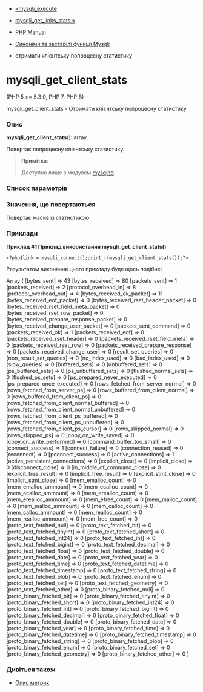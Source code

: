 - [«mysqli_execute](function.mysqli-execute.md)
- [mysqli_get_links_stats »](function.mysqli-get-links-stats.md)

- [PHP Manual](index.md)
- [Синоніми та застарілі функції Mysqli](ref.mysqli.md)
- отримати клієнтську попроцесну статистику

# mysqli_get_client_stats

(PHP 5 \>= 5.3.0, PHP 7, PHP 8)

mysqli_get_client_stats - Отримати клієнтську попроцесну статистику

### Опис

**mysqli_get_client_stats**(): array

Повертає попроцесну клієнтську статистику.

> **Примітка**:
>
> Доступно лише з модулем [mysqlnd](book.mysqlnd.md).

### Список параметрів

### Значення, що повертаються

Повертає масив із статистикою.

### Приклади

**Приклад #1 Приклад використання **mysqli_get_client_stats()****

` <?php$link = mysqli_connect();print_r(mysqli_get_client_stats());?> `

Результатом виконання цього прикладу буде щось подібне:

Array
(
[bytes_sent] => 43
[bytes_received] => 80
[packets_sent] => 1
[packets_received] => 2
[protocol_overhead_in] => 8
[protocol_overhead_out] => 4
[bytes_received_ok_packet] => 11
[bytes_received_eof_packet] => 0
[bytes_received_rset_header_packet] => 0
[bytes_received_rset_field_meta_packet] => 0
[bytes_received_rset_row_packet] => 0
[bytes_received_prepare_response_packet] => 0
[bytes_received_change_user_packet] => 0
[packets_sent_command] => 0
[packets_received_ok] => 1
[packets_received_eof] => 0
[packets_received_rset_header] => 0
[packets_received_rset_field_meta] => 0
[packets_received_rset_row] => 0
[packets_received_prepare_response] => 0
[packets_received_change_user] => 0
[result_set_queries] => 0
[non_result_set_queries] => 0
[no_index_used] => 0
[bad_index_used] => 0
[slow_queries] => 0
[buffered_sets] => 0
[unbuffered_sets] => 0
[ps_buffered_sets] => 0
[ps_unbuffered_sets] => 0
[flushed_normal_sets] => 0
[flushed_ps_sets] => 0
[ps_prepared_never_executed] => 0
[ps_prepared_once_executed] => 0
[rows_fetched_from_server_normal] => 0
[rows_fetched_from_server_ps] => 0
[rows_buffered_from_client_normal] => 0
[rows_buffered_from_client_ps] => 0
[rows_fetched_from_client_normal_buffered] => 0
[rows_fetched_from_client_normal_unbuffered] => 0
[rows_fetched_from_client_ps_buffered] => 0
[rows_fetched_from_client_ps_unbuffered] => 0
[rows_fetched_from_client_ps_cursor] => 0
[rows_skipped_normal] => 0
[rows_skipped_ps] => 0
[copy_on_write_saved] => 0
[copy_on_write_performed] => 0
[command_buffer_too_small] => 0
[connect_success] => 1
[connect_failure] => 0
[connection_reused] => 0
[reconnect] => 0
[pconnect_success] => 0
[active_connections] => 1
[active_persistent_connections] => 0
[explicit_close] => 0
[implicit_close] => 0
[disconnect_close] => 0
[in_middle_of_command_close] => 0
[explicit_free_result] => 0
[implicit_free_result] => 0
[explicit_stmt_close] => 0
[implicit_stmt_close] => 0
[mem_emalloc_count] => 0
[mem_emalloc_ammount] => 0
[mem_ecalloc_count] => 0
[mem_ecalloc_ammount] => 0
[mem_erealloc_count] => 0
[mem_erealloc_ammount] => 0
[mem_efree_count] => 0
[mem_malloc_count] => 0
[mem_malloc_ammount] => 0
[mem_calloc_count] => 0
[mem_calloc_ammount] => 0
[mem_realloc_count] => 0
[mem_realloc_ammount] => 0
[mem_free_count] => 0
[proto_text_fetched_null] => 0
[proto_text_fetched_bit] => 0
[proto_text_fetched_tinyint] => 0
[proto_text_fetched_short] => 0
[proto_text_fetched_int24] => 0
[proto_text_fetched_int] => 0
[proto_text_fetched_bigint] => 0
[proto_text_fetched_decimal] => 0
[proto_text_fetched_float] => 0
[proto_text_fetched_double] => 0
[proto_text_fetched_date] => 0
[proto_text_fetched_year] => 0
[proto_text_fetched_time] => 0
[proto_text_fetched_datetime] => 0
[proto_text_fetched_timestamp] => 0
[proto_text_fetched_string] => 0
[proto_text_fetched_blob] => 0
[proto_text_fetched_enum] => 0
[proto_text_fetched_set] => 0
[proto_text_fetched_geometry] => 0
[proto_text_fetched_other] => 0
[proto_binary_fetched_null] => 0
[proto_binary_fetched_bit] => 0
[proto_binary_fetched_tinyint] => 0
[proto_binary_fetched_short] => 0
[proto_binary_fetched_int24] => 0
[proto_binary_fetched_int] => 0
[proto_binary_fetched_bigint] => 0
[proto_binary_fetched_decimal] => 0
[proto_binary_fetched_float] => 0
[proto_binary_fetched_double] => 0
[proto_binary_fetched_date] => 0
[proto_binary_fetched_year] => 0
[proto_binary_fetched_time] => 0
[proto_binary_fetched_datetime] => 0
[proto_binary_fetched_timestamp] => 0
[proto_binary_fetched_string] => 0
[proto_binary_fetched_blob] => 0
[proto_binary_fetched_enum] => 0
[proto_binary_fetched_set] => 0
[proto_binary_fetched_geometry] => 0
[proto_binary_fetched_other] => 0
)

### Дивіться також
 - [Опис метрик](mysqlnd.stats.md)
